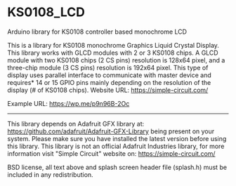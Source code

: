 # KS0108_LCD
Arduino library for KS0108 controller based monochrome LCD

This is a library for KS0108 monochrome Graphics Liquid Crystal Display.
This library works with GLCD modules with 2 or 3 KS0108 chips. A GLCD module with two KS0108 chips (2 CS pins) resolution is 128x64 pixel,
and a three-chip module (3 CS pins) resolution is 192x64 pixel.
This type of display uses parallel interface to communicate with master device and requires*   14 or 15 GPIO pins mainly depending on the
resolution of the display (# of KS0108 chips).
Website URL:
https://simple-circuit.com/

Example URL:
https://wp.me/p9n96B-2Oc

*****************************************************************************************
This library depends on Adafruit GFX library at:
https://github.com/adafruit/Adafruit-GFX-Library
being present on your system. Please make sure you have installed the latest version before using this library.
This library is not an official Adafruit Industries library, for more information visit "Simple Circuit" website on:
https://simple-circuit.com/

BSD license, all text above and splash screen header file (splash.h) must be included in any redistribution.

